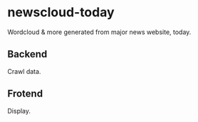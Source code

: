 # newscloud-today

Wordcloud &amp; more generated from major news website, today.

## Backend

Crawl data.


## Frotend


Display.
